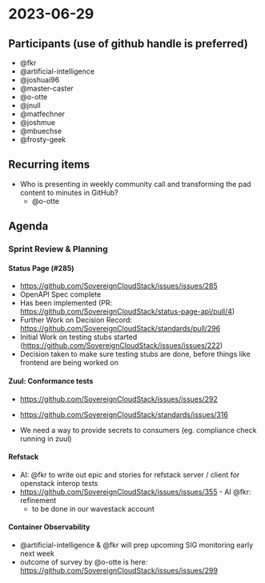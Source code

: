 # 2023-06-29
## Participants (use of github handle is preferred)
* @fkr
* @artificial-intelligence
* @joshuai96
* @master-caster
* @o-otte
* @jnull
* @matfechner
* @joshmue
* @mbuechse
* @frosty-geek

## Recurring items

* Who is presenting in weekly community call and transforming the pad content to minutes in GitHub?
    * @o-otte
 
## Agenda

### Sprint Review & Planning

#### Status Page (#285)

- https://github.com/SovereignCloudStack/issues/issues/285
- OpenAPI Spec complete
- Has been implemented (PR: https://github.com/SovereignCloudStack/status-page-api/pull/4)
- Further Work on Decision Record: https://github.com/SovereignCloudStack/standards/pull/296
- Initial Work on testing stubs started (https://github.com/SovereignCloudStack/issues/issues/222)
- Decision taken to make sure testing stubs are done, before things like frontend are being worked on

#### Zuul: Conformance tests

- https://github.com/SovereignCloudStack/issues/issues/292
- https://github.com/SovereignCloudStack/standards/issues/316

- We need a way to provide secrets to consumers (eg. compliance check running in zuul)

#### Refstack

- AI: @fkr to write out epic and stories for refstack server / client for openstack interop tests
- https://github.com/SovereignCloudStack/issues/issues/355 - AI @fkr: refinement
    - to be done in our wavestack account

#### Container Observability

- @artificial-intelligence & @fkr will prep upcoming SIG monitoring early next week
- outcome of survey by @o-otte is here: https://github.com/SovereignCloudStack/issues/issues/299

